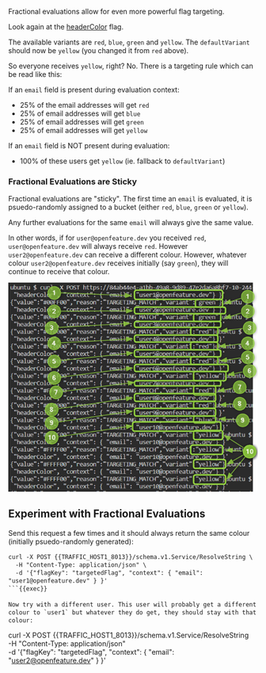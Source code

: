 Fractional evaluations allow for even more powerful flag targeting.

Look again at the [headerColor]({{TRAFFIC_HOST1_3000}}/openfeature/flags/src/branch/main/flags.json#L84) flag.

The available variants are `red`, `blue`, `green` and `yellow`. The `defaultVariant` should now be `yellow` (you changed it from `red` above).

So everyone receives `yellow`, right? No. There is a targeting rule which can be read like this:

If an `email` field is present during evaluation context:
- 25% of the email addresses will get `red`
- 25% of email addresses will get `blue`
- 25% of email addresses will get `green`
- 25% of email addresses will get `yellow`

If an `email` field is NOT present during evaluation:
- 100% of these users get `yellow` (ie. fallback to `defaultVariant`)

### Fractional Evaluations are Sticky
Fractional evaluations are "sticky". The first time an `email` is evaluated, it is psuedo-randomly assigned to a bucket (either `red`, `blue`, `green` or `yellow`).

Any further evaluations for the same `email` will always give the same value.

In other words, if for `user@openfeature.dev` you received `red`, `user@openfeature.dev` will always receive `red`. However `user2@openfeature.dev` can receive a different colour. However, whatever colour `user2@openfeature.dev` receives initially (say `green`), they will continue to receive that colour.

![fractional evaluation](assets/images/fractional-evaluation.png)

## Experiment with Fractional Evaluations

Send this request a few times and it should always return the same colour (initially psuedo-randomly generated):

```
curl -X POST {{TRAFFIC_HOST1_8013}}/schema.v1.Service/ResolveString \
  -H "Content-Type: application/json" \
  -d '{"flagKey": "targetedFlag", "context": { "email": "user1@openfeature.dev" } }'
```{{exec}}

Now try with a different user. This user will probably get a different colour to `user1` but whatever they do get, they should stay with that colour:
```
curl -X POST {{TRAFFIC_HOST1_8013}}/schema.v1.Service/ResolveString \
  -H "Content-Type: application/json" \
  -d '{"flagKey": "targetedFlag", "context": { "email": "user2@openfeature.dev" } }'
```{{exec}}